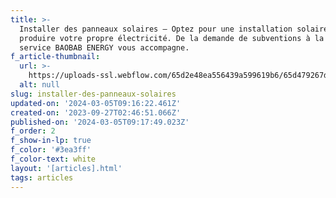 ```yaml
---
title: >-
  Installer des panneaux solaires — Optez pour une installation solaire pour
  produire votre propre électricité. De la demande de subventions à la mise en
  service BAOBAB ENERGY vous accompagne.
f_article-thumbnail:
  url: >-
    https://uploads-ssl.webflow.com/65d2e48ea556439a599619b6/65d479267d5a3c4ac9f9d6de_Screenshot%202024-02-20%20180030.png
  alt: null
slug: installer-des-panneaux-solaires
updated-on: '2024-03-05T09:16:22.461Z'
created-on: '2023-09-27T02:46:51.066Z'
published-on: '2024-03-05T09:17:49.023Z'
f_order: 2
f_show-in-lp: true
f_color: '#3ea3ff'
f_color-text: white
layout: '[articles].html'
tags: articles
---
```



